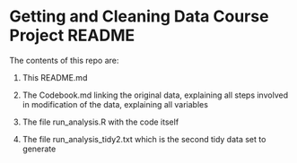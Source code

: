 # Getting and Cleaning Data Course Project README

The contents of this repo are:

1. This README.md

2. The Codebook.md linking the original data, explaining all steps involved in modification of the data, 
   explaining all variables
   
3. The file run_analysis.R with the code itself

4. The file run_analysis_tidy2.txt which is the second tidy data set to generate
